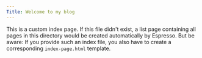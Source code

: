 ```yaml
---
Title: Welcome to my blog
---
```


This is a custom index page. If this file didn't exist, a list page containing all pages in this directory would be
created automatically by Espresso. But be aware: If you provide such an index file, you also have to create a
corresponding `index-page.html` template.